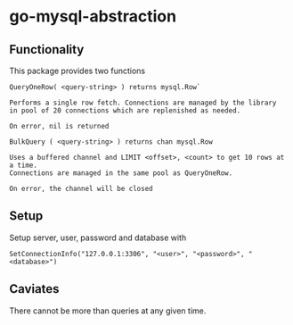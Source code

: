 # go-mysql-abstraction

## Functionality
This package provides two functions

```
QueryOneRow( <query-string> ) returns mysql.Row`

Performs a single row fetch. Connections are managed by the library 
in pool of 20 connections which are replenished as needed.

On error, nil is returned
```
  
```
BulkQuery ( <query-string> ) returns chan mysql.Row

Uses a buffered channel and LIMIT <offset>, <count> to get 10 rows at a time.
Connections are managed in the same pool as QueryOneRow.

On error, the channel will be closed
```

## Setup
Setup server, user, password and database with
```
SetConnectionInfo("127.0.0.1:3306", "<user>", "<password>", "<database>")
```

## Caviates

There cannot be more than <connection-pool-size> queries at any given time.
